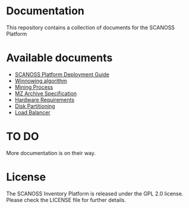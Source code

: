 # Documentation
This repository contains a collection of documents for the SCANOSS Platform

# Available documents

* [SCANOSS Platform Deployment Guide](DEPLOYMENT.md)
* [Winnowing algorithm](WINNOWING.md)
* [Mining Process](MINING.md)
* [MZ Archive Specification](MZ.md)
* [Hardware Requirements](HARDWARE-REQUIREMENTS.md)
* [Disk Partitioning](DISK-PARTITIONING.md)
* [Load Balancer](LOAD-BALANCER.md)

# TO DO

More documentation is on their way.

# License

The SCANOSS Inventory Platform is released under the GPL 2.0 license. Please check the LICENSE file for further details.

